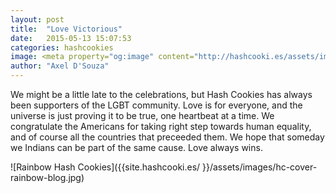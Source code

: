 ```yaml
---
layout: post
title:  "Love Victorious"
date:   2015-05-13 15:07:53
categories: hashcookies
image: <meta property="og:image" content="http://hashcooki.es/assets/images/hc-cover-rainbow-blog.jpg"/>
author: "Axel D'Souza"
--- 
```


We might be a little late to the celebrations, but Hash Cookies has always been supporters of the LGBT community. Love is for everyone, and the universe is just proving it to be true, one heartbeat at a time. We congratulate the Americans for taking right step towards human equality, and of course all the countries that preceeded them. We hope that someday we Indians can be part of the same cause. Love always wins.  

![Rainbow Hash Cookies]({{site.hashcooki.es/ }}/assets/images/hc-cover-rainbow-blog.jpg)       


